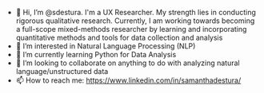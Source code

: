 - 👋 Hi, I’m @sdestura. I'm a UX Researcher. My strength lies in conducting rigorous qualitative research. Currently, I am working towards becoming a full-scope mixed-methods researcher by learning and incorporating quantitative methods and tools for data collection and analysis
- 👀 I’m interested in Natural Language Processing (NLP)
- 🌱 I’m currently learning Python for Data Analysis
- 💞️ I’m looking to collaborate on anything to do with analyzing natural language/unstructured data
- 📫 How to reach me: https://www.linkedin.com/in/samanthadestura/

<!---
sdestura/sdestura is a ✨ special ✨ repository because its `README.md` (this file) appears on your GitHub profile.
You can click the Preview link to take a look at your changes.
--->
